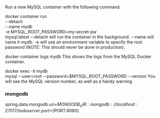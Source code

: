 Run a new MySQL container with the following command.

 docker container run \
 --detach \
 --name mydb \
 -e MYSQL_ROOT_PASSWORD=my-secret-pw \
 mysql:latest
--detach will run the container in the background.
--name will name it mydb.
-e will use an environment variable to specify the root password (NOTE: This should never be done in production).


 docker container logs mydb
This shows the logs from the MySQL Docker container.

 docker exec -it mydb \
 mysql --user=root --password=$MYSQL_ROOT_PASSWORD --version
You will see the MySQL version number, as well as a handy warning


### mongodb

spring.data.mongodb.uri=${MONGODB_URI:mongodb://localhost:27017/todo}
server.port=${PORT:8080}